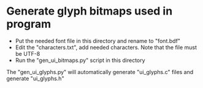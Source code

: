 # Generate glyph bitmaps used in program

- Put the needed font file in this directory and rename to "font.bdf"
- Edit the "characters.txt", add needed characters. Note that the file must be UTF-8
- Run the "gen_ui_bitmaps.py" script in this directory

The "gen_ui_glyphs.py" will automatically generate "ui_glyphs.c" files and generate "ui_glyphs.h"
